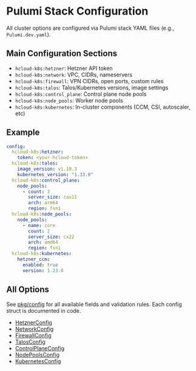 # Pulumi Stack Configuration

All cluster options are configured via Pulumi stack YAML files (e.g., `Pulumi.dev.yaml`).

## Main Configuration Sections

- `hcloud-k8s:hetzner`: Hetzner API token
- `hcloud-k8s:network`: VPC, CIDRs, nameservers
- `hcloud-k8s:firewall`: VPN CIDRs, open ports, custom rules
- `hcloud-k8s:talos`: Talos/Kubernetes versions, image settings
- `hcloud-k8s:control_plane`: Control plane node pools
- `hcloud-k8s:node_pools`: Worker node pools
- `hcloud-k8s:kubernetes`: In-cluster components (CCM, CSI, autoscaler, etc)

## Example

```yaml
config:
  hcloud-k8s:hetzner:
    token: <your-hcloud-token>
  hcloud-k8s:talos:
    image_version: v1.10.3
    kubernetes_version: "1.33.0"
  hcloud-k8s:control_plane:
    node_pools:
      - count: 3
        server_size: cax11
        arch: arm64
        region: fsn1
  hcloud-k8s:node_pools:
    node_pools:
      - name: core
        count: 2
        server_size: cx22
        arch: amd64
        region: fsn1
  hcloud-k8s:kubernetes:
    hetzner_ccm:
      enabled: true
      version: 1.23.0
```

## All Options

See [pkg/config](../pkg/config/) for all available fields and validation rules. Each config struct is documented in code.

- [HetznerConfig](../pkg/config/hetzner.go)
- [NetworkConfig](../pkg/config/network.go)
- [FirewallConfig](../pkg/config/firewall.go)
- [TalosConfig](../pkg/config/talos.go)
- [ControlPlaneConfig](../pkg/config/control_plane.go)
- [NodePoolsConfig](../pkg/config/node_pool.go)
- [KubernetesConfig](../pkg/config/kubernetes.go)

